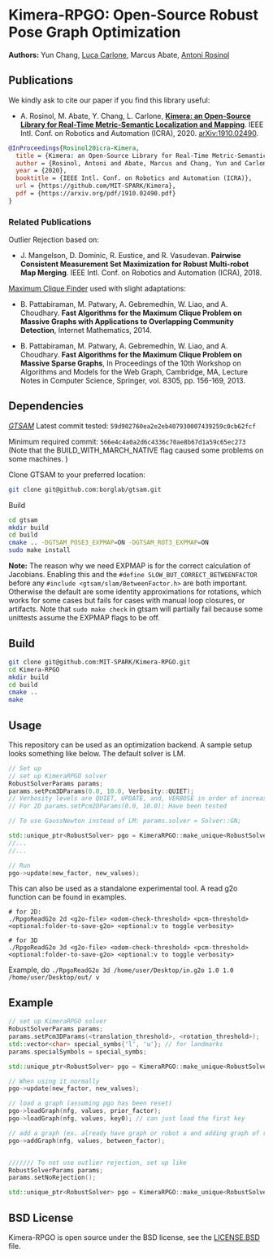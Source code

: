 # Kimera-RPGO: Open-Source Robust Pose Graph Optimization

**Authors:** Yun Chang, [Luca Carlone](https://lucacarlone.mit.edu/), Marcus Abate, [Antoni Rosinol](https://www.mit.edu/~arosinol/)

## Publications

We kindly ask to cite our paper if you find this library useful:

- A. Rosinol, M. Abate, Y. Chang, L. Carlone, [**Kimera: an Open-Source Library for Real-Time Metric-Semantic Localization and Mapping**](https://arxiv.org/abs/1910.02490). IEEE Intl. Conf. on Robotics and Automation (ICRA), 2020. [arXiv:1910.02490](https://arxiv.org/abs/1910.02490).
 
 ```bibtex
 @InProceedings{Rosinol20icra-Kimera,
   title = {Kimera: an Open-Source Library for Real-Time Metric-Semantic Localization and Mapping},
   author = {Rosinol, Antoni and Abate, Marcus and Chang, Yun and Carlone, Luca},
   year = {2020},
   booktitle = {IEEE Intl. Conf. on Robotics and Automation (ICRA)},
   url = {https://github.com/MIT-SPARK/Kimera},
   pdf = {https://arxiv.org/pdf/1910.02490.pdf}
 }
```

### Related Publications

Outlier Rejection based on:

- J. Mangelson, D. Dominic, R. Eustice, and R. Vasudevan. **Pairwise Consistent Measurement Set Maximization for Robust Multi-robot Map Merging**. IEEE Intl. Conf. on Robotics and Automation (ICRA), 2018.

[Maximum Clique Finder](http://cucis.ece.northwestern.edu/projects/MAXCLIQUE/) used with slight adaptations: 

- B. Pattabiraman, M. Patwary, A. Gebremedhin, W. Liao, and A. Choudhary. **Fast Algorithms for the Maximum Clique Problem on Massive Graphs with Applications to Overlapping Community Detection**, Internet Mathematics, 2014.

- B. Pattabiraman, M. Patwary, A. Gebremedhin, W. Liao, and A. Choudhary. **Fast Algorithms for the Maximum Clique Problem on Massive Sparse Graphs**, In Proceedings of the 10th Workshop on Algorithms and Models for the Web Graph, Cambridge, MA, Lecture Notes in Computer Science, Springer, vol. 8305, pp. 156-169, 2013.

## Dependencies

*[GTSAM](https://github.com/borglab/gtsam)*
Latest commit tested: `59d902760ea2e2eb407930007439259c0cb62fcf`

Minimum required commit: `566e4c4a0a2d6c4336c70ae8b67d1a59c65ec273`
(Note that the BUILD_WITH_MARCH_NATIVE flag caused some problems on some machines. )


Clone GTSAM to your preferred location:
```bash
git clone git@github.com:borglab/gtsam.git
```

Build
```bash
cd gtsam
mkdir build
cd build
cmake .. -DGTSAM_POSE3_EXPMAP=ON -DGTSAM_ROT3_EXPMAP=ON
sudo make install
```
**Note:**
The reason why we need EXPMAP is for the correct calculation of Jacobians.
Enabling this and the `#define SLOW_BUT_CORRECT_BETWEENFACTOR` before any `#include <gtsam/slam/BetweenFactor.h>` are both important. Otherwise the default are some identity approximations for rotations, which works for some cases but fails for cases with manual loop closures, or artifacts. Note that `sudo make check` in gtsam will partially fail because some unittests assume the EXPMAP flags to be off.

## Build
```bash
git clone git@github.com:MIT-SPARK/Kimera-RPGO.git
cd Kimera-RPGO
mkdir build
cd build
cmake ..
make
```

## Usage
This repository can be used as an optimization backend. A sample setup looks something like below. The default solver is LM.
```cpp
// Set up
// set up KimeraRPGO solver
RobustSolverParams params;
params.setPcm3DParams(0.0, 10.0, Verbosity::QUIET);
// Verbosity levels are QUIET, UPDATE, and, VERBOSE in order of increasing number of messages (the default is UPDATE)
// For 2D params.setPcm2DParams(0.0, 10.0); Have been tested

// To use GaussNewton instead of LM: params.solver = Solver::GN;

std::unique_ptr<RobustSolver> pgo = KimeraRPGO::make_unique<RobustSolver>(params);
//...
//...

// Run
pgo->update(new_factor, new_values);
```
This can also be used as a standalone experimental tool. A read g2o function can be found in examples.
```
# for 2D:
./RpgoReadG2o 2d <g2o-file> <odom-check-threshold> <pcm-threshold> <optional:folder-to-save-g2o> <optional:v to toggle verbosity>

# for 3D
./RpgoReadG2o 3d <g2o-file> <odom-check-threshold> <pcm-threshold> <optional:folder-to-save-g2o> <optional:v to toggle verbosity>
```

Example, do `./RpgoReadG2o 3d /home/user/Desktop/in.g2o 1.0 1.0 /home/user/Desktop/out/ v`

## Example
```cpp
// set up KimeraRPGO solver
RobustSolverParams params;
params.setPcm3DParams(<translation_threshold>, <rotation_threshold>);
std::vector<char> special_symbs{'l', 'u'}; // for landmarks
params.specialSymbols = special_symbs;

std::unique_ptr<RobustSolver> pgo = KimeraRPGO::make_unique<RobustSolver>(params); // initiate pgo solver

// When using it normally
pgo->update(new_factor, new_values);

// load a graph (assuming pgo has been reset)
pgo->loadGraph(nfg, values, prior_factor);
pgo->loadGraph(nfg, values, key0); // can just load the first key

// add a graph (ex. already have graph or robot a and adding graph of robot b)
pgo->addGraph(nfg, values, between_factor);


/////// To not use outlier rejection, set up like
RobustSolverParams params;
params.setNoRejection();

std::unique_ptr<RobustSolver> pgo = KimeraRPGO::make_unique<RobustSolver>(params); // initiate pgo solver
```

## BSD License
Kimera-RPGO is open source under the BSD license, see the [LICENSE.BSD](LICENSE.BSD) file.
